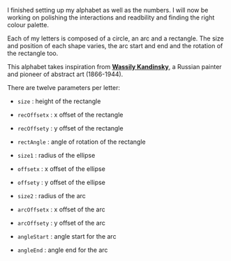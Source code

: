 
I finished setting up my alphabet as well as the numbers. I will now be working on polishing the interactions and readbility and finding the right colour palette.

Each of my letters is composed of a circle, an arc and a rectangle. The size and position of each shape varies, the arc start and end and the rotation of the rectangle too.

This alphabet takes inspiration from [**Wassily Kandinsky**](https://www.wassilykandinsky.net), a Russian painter and pioneer of abstract art (1866-1944).

There are twelve parameters per letter:
  * `size` : height of the rectangle
  * `recOffsetx` : x offset of the rectangle
  * `recOffsety` : y offset of the rectangle
  * `rectAngle` : angle of rotation of the rectangle

  * `size1` : radius of the ellipse
  * `offsetx` : x offset of the ellipse
  * `offsety` : y offset of the ellipse

  * `size2` : radius of the arc
  * `arcOffsetx` : x offset of the arc
  * `arcOffsety` : y offset of the arc
  * `angleStart` : angle start for the arc
  * `angleEnd` : angle end for the arc